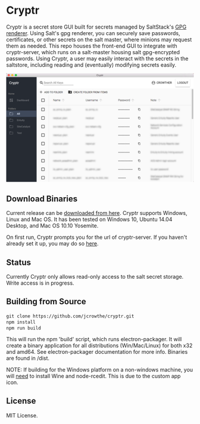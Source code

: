 # Cryptr
Cryptr is a secret store GUI built for secrets managed by SaltStack's [GPG renderer](http://docs.saltstack.com/en/latest/ref/renderers/all/salt.renderers.gpg.html). Using Salt's gpg renderer, you can securely save passwords, certificates, or other secrets on the salt master, where minions may request them as needed. This repo houses the front-end GUI to integrate with cryptr-server, which runs on a salt-master housing salt gpg-encrypted passwords. Using Cryptr, a user may easily interact with the secrets in the saltstore, including reading and (eventually) modifying secrets easily.

![alt text](app/images/cryptr-demo.png "Cryptr")

Download Binaries
-----------------

Current release can be [downloaded from here](https://github.com/jcrowthe/cryptr/releases).
Cryptr supports Windows, Linux and Mac OS. It has been tested on Windows 10, Ubuntu 14.04 Desktop, and Mac OS 10.10 Yosemite.

On first run, Cryptr prompts you for the url of cryptr-server. If you haven't already set it up, you may do so [here](https://github.com/jcrowthe/cryptr-server.git).


Status
------

Currently Cryptr only allows read-only access to the salt secret storage. Write access is in progress.


Building from Source
-----------------

```
git clone https://github.com/jcrowthe/cryptr.git
npm install
npm run build
```

This will run the npm 'build' script, which runs electron-packager. It will create a binary application for all distributions (Win/Mac/Linux) for both x32 and amd64. See electron-packager documentation for more info. Binaries are found in /dist.

NOTE: If building for the Windows platform on a non-windows machine, you will [need](https://www.npmjs.com/package/electron-packager#building-windows-apps-from-non-windows-platforms) to install Wine and node-rcedit. This is due to the custom app icon.


License
-------

MIT License.
